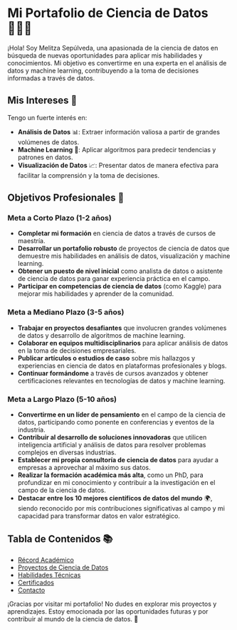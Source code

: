 # Mi Portafolio de Ciencia de Datos 👩🏽‍💻

¡Hola! Soy Melitza Sepúlveda, una apasionada de la ciencia de datos en búsqueda de nuevas oportunidades para aplicar mis habilidades y conocimientos. Mi objetivo es convertirme en una experta en el análisis de datos y machine learning, contribuyendo a la toma de decisiones informadas a través de datos.

## Mis Intereses 🌟
Tengo un fuerte interés en:
- **Análisis de Datos** 📊: Extraer información valiosa a partir de grandes volúmenes de datos.
- **Machine Learning** 🤖: Aplicar algoritmos para predecir tendencias y patrones en datos.
- **Visualización de Datos** 📈: Presentar datos de manera efectiva para facilitar la comprensión y la toma de decisiones.

## Objetivos Profesionales 🎯

### Meta a Corto Plazo (1-2 años)
- **Completar mi formación** en ciencia de datos a través de cursos de maestría. 
- **Desarrollar un portafolio robusto** de proyectos de ciencia de datos que demuestre mis habilidades en análisis de datos, visualización y machine learning.
- **Obtener un puesto de nivel inicial** como analista de datos o asistente de ciencia de datos para ganar experiencia práctica en el campo.
- **Participar en competencias de ciencia de datos** (como Kaggle) para mejorar mis habilidades y aprender de la comunidad.

### Meta a Mediano Plazo (3-5 años)
- **Trabajar en proyectos desafiantes** que involucren grandes volúmenes de datos y desarrollo de algoritmos de machine learning.
- **Colaborar en equipos multidisciplinarios** para aplicar análisis de datos en la toma de decisiones empresariales.
- **Publicar artículos o estudios de caso** sobre mis hallazgos y experiencias en ciencia de datos en plataformas profesionales y blogs.
- **Continuar formándome** a través de cursos avanzados y obtener certificaciones relevantes en tecnologías de datos y machine learning.

### Meta a Largo Plazo (5-10 años)
- **Convertirme en un líder de pensamiento** en el campo de la ciencia de datos, participando como ponente en conferencias y eventos de la industria.
- **Contribuir al desarrollo de soluciones innovadoras** que utilicen inteligencia artificial y análisis de datos para resolver problemas complejos en diversas industrias.
- **Establecer mi propia consultoría de ciencia de datos** para ayudar a empresas a aprovechar al máximo sus datos.
- **Realizar la formación académica más alta**, como un PhD, para profundizar en mi conocimiento y contribuir a la investigación en el campo de la ciencia de datos.
- **Destacar entre los 10 mejores científicos de datos del mundo** 🌍, siendo reconocido por mis contribuciones significativas al campo y mi capacidad para transformar datos en valor estratégico.

## Tabla de Contenidos 📚
- [Récord Académico](récord_académico/README.md)
- [Proyectos de Ciencia de Datos](proyectos/README.md)
- [Habilidades Técnicas](skills.md)
- [Certificados](certificados/README.md)
- [Contacto](contacto.md)

¡Gracias por visitar mi portafolio! No dudes en explorar mis proyectos y aprendizajes. Estoy emocionada por las oportunidades futuras y por contribuir al mundo de la ciencia de datos. 🚀
